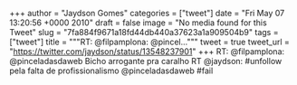 
+++
author = "Jaydson Gomes"
categories = ["tweet"]
date = "Fri May 07 13:20:56 +0000 2010"
draft = false
image = "No media found for this Tweet"
slug = "7fa884f9671a18fd44db440a37623a1a909504b9"
tags = ["tweet"]
title = """RT: @filpamplona: @pincel..."""
tweet = true
tweet_url = "https://twitter.com/jaydson/status/13548237901"
+++
RT: @filpamplona: @pinceladasdaweb Bicho arrogante pra caralho RT @jaydson: #unfollow pela falta de profissionalismo @pinceladasdaweb #fail
